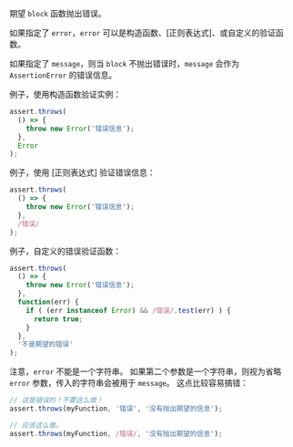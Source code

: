 <!-- YAML
added: v0.1.21
-->

期望 `block` 函数抛出错误。

如果指定了 `error`，`error` 可以是构造函数、[正则表达式]、或自定义的验证函数。

如果指定了 `message`，则当 `block` 不抛出错误时，`message` 会作为 `AssertionError` 的错误信息。

例子，使用构造函数验证实例：

```js
assert.throws(
  () => {
    throw new Error('错误信息');
  },
  Error
);
```

例子，使用 [正则表达式] 验证错误信息：

```js
assert.throws(
  () => {
    throw new Error('错误信息');
  },
  /错误/
);
```

例子，自定义的错误验证函数：

```js
assert.throws(
  () => {
    throw new Error('错误信息');
  },
  function(err) {
    if ( (err instanceof Error) && /错误/.test(err) ) {
      return true;
    }
  },
  '不是期望的错误'
);
```

注意，`error` 不能是一个字符串。
如果第二个参数是一个字符串，则视为省略 `error` 参数，传入的字符串会被用于 `message`。
这点比较容易搞错：

```js
// 这是错误的！不要这么做！
assert.throws(myFunction, '错误', '没有抛出期望的信息');

// 应该这么做。
assert.throws(myFunction, /错误/, '没有抛出期望的信息');
```


